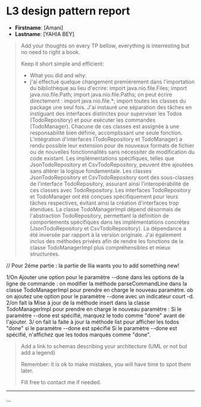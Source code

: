 # L3 design pattern report

- **Firstname**: [Amani]
- **Lastname**: [YAHIA BEY]


> Add your thoughts on every TP bellow, everything is interresting but no need to right a book.
> 
> Keep it short simple and efficient:
> - What you did and why:
> - j'ai effectué quelque changement premièrement dans l'importation du bibliothèque au lieu d'ecrire:
import java.nio.file.Files;
import java.nio.file.Path;
import java.nio.file.Paths;
on peut écrire directement : import java.nio.file.*; import toutes les classes du package une seul fois.
>J'ai instauré une séparation des tâches en instiguant des interfaces distinctes pour superviser les Todos (TodoRepository) et pour exécuter les commandes (TodoManager). Chacune de ces classes est assignée à une responsabilité bien définie, accomplissant une seule fonction.
>L'intégration d'interfaces (TodoRepository et TodoManager) a rendu possible leur extension pour de nouveaux formats de fichier ou de nouvelles fonctionnalités sans nécessiter de modification du code existant. Les implémentations spécifiques, telles que JsonTodoRepository et CsvTodoRepository, peuvent être ajoutées sans altérer la logique fondamentale.
>Les classes JsonTodoRepository et CsvTodoRepository sont des sous-classes de l'interface TodoRepository, assurant ainsi l'interopérabilité de ces classes avec TodoRepository.
>Les interfaces TodoRepository et TodoManager ont été conçues spécifiquement pour leurs tâches respectives, évitant ainsi la création d'interfaces trop étendues.
>La classe TodoManagerImpl dépend désormais de l'abstraction TodoRepository, permettant la définition de comportements spécifiques dans les implémentations concrètes (JsonTodoRepository et CsvTodoRepository). La dépendance a été inversée par rapport à la version originale.
>J'ai également inclus des méthodes privées afin de rendre les fonctions de la classe TodoManagerImpl plus compréhensibles et mieux structurées.

//  Pour 2éme partie : la partie de Ilia wants you to add something new!

 1/On Ajouter une option pour le paramètre --done dans les options de la ligne de commande :
on modifier la méthode parseCommandLine dans la classe TodoManagerImpl pour prendre en charge le nouveau paramètre. ob on ajoutez une option pour le paramètre --done avec un indicateur court -d.
2/on  fait la Mise à jour de la méthode insert dans la classe TodoManagerImpl pour prendre en charge le nouveau paramètre :
Si le paramètre --done est spécifié, marquez le todo comme "done" avant de l'ajouter.
3/   on fait la faite à jour la méthode list pour afficher les todos "done" si le paramètre --done est spécifié 
 Si le paramètre --done est spécifié, n'affichez que les todos marqués comme "done".
> Add a link to schemas describing your architecture (UML or not but add a legend)
> 
> Remember: it is ok to make mistakes, you will have time to spot them later.
> 
> Fill free to contact me if needed.

---
...

